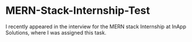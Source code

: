 # MERN-Stack-Internship-Test
I recently appeared in the interview for the MERN stack Internship at InApp Solutions, where I was assigned this task.
